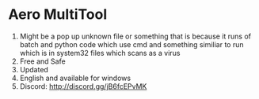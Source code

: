 # Aero MultiTool 
1. Might be a pop up unknown file or something that is because it runs of batch and python code which use cmd and something similiar to run which is in system32 files which scans as a virus
2. Free and Safe
3. Updated
4. English and available for windows
5. Discord: http://discord.gg/jB6fcEPvMK
